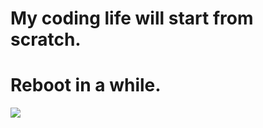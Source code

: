 # My coding life will start from scratch.
# Reboot in a while.

![ ](https://blog-t0hka.oss-cn-hangzhou.aliyuncs.com/img/boqi.webp)
